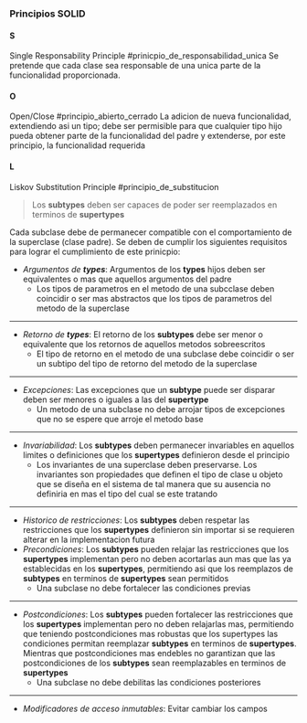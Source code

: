 ### Principios SOLID

#### S
Single Responsability Principle
#prinicpio_de_responsabilidad_unica
Se pretende que cada clase sea responsable de una unica parte de la funcionalidad proporcionada.


#### O
Open/Close
#principio_abierto_cerrado
La adicion de nueva funcionalidad, extendiendo asi un tipo; debe ser permisible para que cualquier tipo hijo pueda obtener parte de la funcionalidad del padre y extenderse, por este principio, la funcionalidad requerida

#### L
Liskov Substitution Principle
#principio_de_substitucion 
>Los **subtypes** deben ser capaces de poder ser reemplazados en terminos de **supertypes**

Cada subclase debe de permanecer compatible con el comportamiento de la superclase (clase padre).  Se deben de cumplir los siguientes requisitos para lograr el cumplimiento de este prinicpio:

- *Argumentos de **types***: Argumentos de los **types** hijos deben ser equivalentes o mas que aquellos argumentos del padre
	- Los tipos de parametros en el metodo de una subcclase deben coincidir o ser mas abstractos que los tipos de parametros del metodo de la superclase
***************************************************************
- *Retorno de **types***: El retorno de los **subtypes** debe ser menor o equivalente que los retornos de aquellos metodos sobreescritos
	- El tipo de retorno en el metodo de una subclase debe coincidir o ser un subtipo del tipo de retorno del metodo de la superclase
***************************************************************
- *Excepciones*: Las excepciones que un **subtype** puede ser disparar deben ser menores o iguales a las del **supertype** 
	- Un metodo de una subclase no debe arrojar tipos de excepciones que no se espere que arroje el metodo base
***************************************************************
- *Invariabilidad*: Los **subtypes** deben permanecer invariables en aquellos limites o definiciones que los **supertypes** definieron desde el principio
	- Los invariantes de una superclase deben preservarse. Los invariantes son propiedades que definen el tipo de clase u objeto que se diseña en el sistema de tal manera que su ausencia no definiria en mas el tipo del cual se este tratando
***************************************************************
- *Historico de restricciones*: Los **subtypes** deben respetar las restricciones que los **supertypes** definieron sin importar si se requieren alterar en la implementacion futura
- *Precondiciones*: Los **subtypes** pueden relajar las restricciones que los **supertypes** implementan pero no deben acortarlas aun mas que las ya establecidas en los **supertypes**, permitiendo asi que los reemplazos de **subtypes** en terminos de **supertypes** sean permitidos
	- Una subclase no debe fortalecer las condiciones previas
***************************************************************
- *Postcondiciones*: Los **subtypes** pueden fortalecer las restricciones que los **supertypes** implementan pero no deben relajarlas mas, permitiendo que teniendo postcondiciones mas robustas que los supertypes las condiciones permitan reemplazar **subtypes** en terminos de **supertypes**. Mientras que postcondiciones mas endebles no garantizan que las postcondiciones de los **subtypes** sean reemplazables en terminos de **supertypes**
	- Una subclase no debe debilitas las condiciones posteriores
***************************************************************
- *Modificadores de acceso inmutables*: Evitar cambiar los campos



